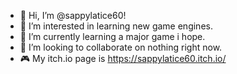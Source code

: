 - 👋 Hi, I’m @sappylatice60!
- 👀 I’m interested in learning new game engines.
- 🌱 I’m currently learning a major game i hope.
- 💞️ I’m looking to collaborate on nothing right now.
- 🎮 My itch.io page is https://sappylatice60.itch.io/
